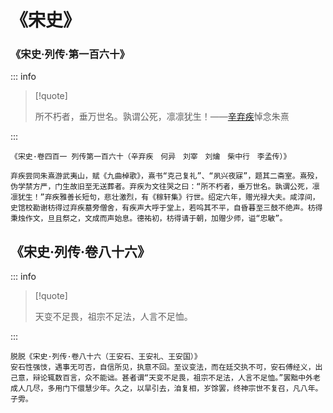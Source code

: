 # 《宋史》

### 《宋史·列传·第一百六十》

::: info

> [!quote]
>
> 所不朽者，垂万世名。孰谓公死，凛凛犹生！——[辛弃疾](辛弃疾.md)悼念朱熹

:::

```
《宋史·卷四百一 列传第一百六十（辛弃疾　何异　刘宰　刘爚　柴中行　李孟传）》

弃疾尝同朱熹游武夷山，赋《九曲棹歌》，熹书“克己复礼”、“夙兴夜寐”，题其二斋室。熹殁，伪学禁方严，门生故旧至无送葬者。弃疾为文往哭之曰：“所不朽者，垂万世名。孰谓公死，凛凛犹生！”弃疾雅善长短句，悲壮激烈，有《稼轩集》行世。绍定六年，赠光禄大夫。咸淳间，史馆校勘谢枋得过弃疾墓旁僧舍，有疾声大呼于堂上，若呜其不平，自昏暮至三鼓不绝声。枋得秉烛作文，旦且祭之，文成而声始息。德祐初，枋得请于朝，加赠少师，谥“忠敏”。
```

## 《宋史·列传·卷八十六》

::: info

> [!quote]
>
> 天变不足畏，祖宗不足法，人言不足恤。

:::

```
脱脱《宋史·列传·卷八十六（王安石、王安礼、王安国）》
安石性强忮，遇事无可否，自信所见，执意不回。至议变法，而在廷交执不可，安石傅经义，出己意，辩论辄数百言，众不能诎。甚者谓“天变不足畏，祖宗不足法，人言不足恤。”罢黜中外老成人几尽，多用门下儇慧少年。久之，以旱引去，洎复相，岁馀罢，终神宗世不复召，凡八年。子雱。
```
